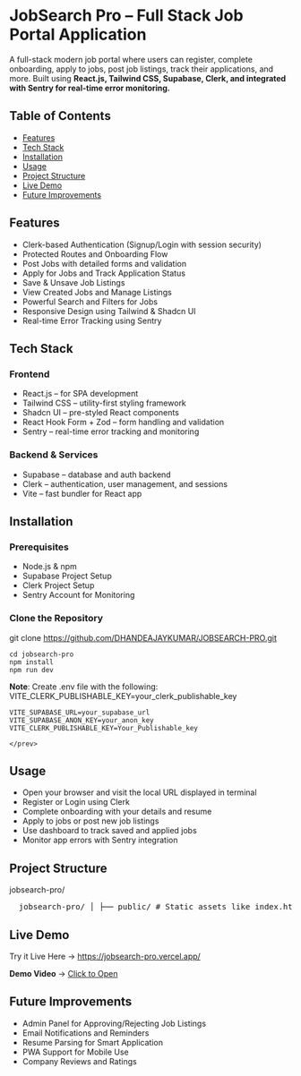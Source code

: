 # JobSearch Pro – Full Stack Job Portal Application
A full-stack modern job portal where users can register, complete onboarding, apply to jobs, post job listings, track their applications, and more. Built using **React.js, Tailwind CSS, Supabase, Clerk, and integrated with Sentry for real-time error monitoring.**

## Table of Contents
- [Features](#features)
- [Tech Stack](#tech-stack)
- [Installation](#installation)
- [Usage](#usage)
- [Project Structure](#project-structure)
- [Live Demo](#live-demo)
- [Future Improvements](#future-improvements)

## Features
<ul> 
  <li>Clerk-based Authentication (Signup/Login with session security)</li>
  <li>Protected Routes and Onboarding Flow</li> <li>Post Jobs with detailed forms and validation</li> 
  <li>Apply for Jobs and Track Application Status</li>
  <li>Save & Unsave Job Listings</li>
  <li>View Created Jobs and Manage Listings</li> 
  <li>Powerful Search and Filters for Jobs</li> <li>Responsive Design using Tailwind & Shadcn UI</li> 
  <li>Real-time Error Tracking using Sentry</li> 
</ul>

## Tech Stack

### Frontend
<ul> 
  <li>React.js – for SPA development</li> <li>Tailwind CSS – utility-first styling framework</li> 
  <li>Shadcn UI – pre-styled React components</li>
  <li>React Hook Form + Zod – form handling and validation</li>
  <li>Sentry – real-time error tracking and monitoring</li>
</ul>

### Backend & Services
<ul> 
  <li>Supabase – database and auth backend</li> <li>Clerk – authentication, user management, and sessions</li>
  <li>Vite – fast bundler for React app</li> </ul>
  
## Installation

### Prerequisites
<ul> 
  <li>Node.js & npm</li>
  <li>Supabase Project Setup</li>
  <li>Clerk Project Setup</li>
  <li>Sentry Account for Monitoring</li> 
</ul> <prev>
  
### Clone the Repository
git clone https://github.com/DHANDEAJAYKUMAR/JOBSEARCH-PRO.git
```
cd jobsearch-pro
npm install
npm run dev
```
**Note**: Create .env file with the following:
VITE_CLERK_PUBLISHABLE_KEY=your_clerk_publishable_key
```
VITE_SUPABASE_URL=your_supabase_url
VITE_SUPABASE_ANON_KEY=your_anon_key
VITE_CLERK_PUBLISHABLE_KEY=Your_Publishable_key

</prev>
```
## Usage
<ul>
  <li>Open your browser and visit the local URL displayed in terminal</li>
  <li>Register or Login using Clerk</li> <li>Complete onboarding with your details and resume</li> 
  <li>Apply to jobs or post new job listings</li> 
  <li>Use dashboard to track saved and applied jobs</li>
  <li>Monitor app errors with Sentry integration</li> 
</ul>

## Project Structure
jobsearch-pro/

<pre>
  jobsearch-pro/ │ ├── public/ # Static assets like index.html, favicon, etc. │ ├── src/ # Core source directory │ ├── api/ # API interaction and service layers │ ├── components/ # Reusable UI components │ ├── data/ # Static data or config data │ ├── hooks/ # Custom React hooks (data fetching, auth, etc.) │ ├── layout/ # Layouts like Navbar, Footer, AppShell │ ├── lib/ # Supabase, Clerk, and Sentry client logic │ ├── pages/ # Route components (Home, Jobs, Apply, etc.) │ ├── utils/ # Utility functions/helpers │ ├── App.jsx # Main root component with routing │ ├── main.jsx # App entry point │ ├── index.css # Tailwind base styles │ ├── app.css # Custom app styles │ ├── .eslintrc.cjs # ESLint config ├── .gitignore # Git ignore rules ├── components.json # UI Component registry ├── index.html # Root HTML file ├── jsconfig.json # JS project configuration ├── package.json # Project metadata and scripts ├── package-lock.json / yarn.lock # Dependency lock files ├── postcss.config.js # PostCSS config for Tailwind ├── tailwind.config.js # Tailwind configuration ├── vite.config.js # Vite bundler configuration ├── vercel.json # Deployment configuration for Vercel
</pre>

## **Live Demo**
<p>Try it Live Here → <a href="https://jobsearch-pro.vercel.app/">https://jobsearch-pro.vercel.app/</a></p>

**Demo Video**
→ <a href="https://drive.google.com/file/d/1fyc2-18feRdJ13zPzJSYcuSvK4Itms08/view?usp=drive_link">Click to Open</a>

## Future Improvements
<ul> 
  <li>Admin Panel for Approving/Rejecting Job Listings</li>
  <li>Email Notifications and Reminders</li> <li>Resume Parsing for Smart Application</li> <li>PWA Support for Mobile Use</li>
  <li>Company Reviews and Ratings</li>
</ul>

